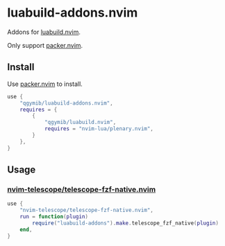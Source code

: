 # luabuild-addons.nvim

Addons for [luabuild.nvim](https://github.com/qgymib/luabuild.nvim).

Only support [packer.nvim](https://github.com/wbthomason/packer.nvim).

## Install

Use [packer.nvim](https://github.com/wbthomason/packer.nvim) to install.

```lua
use {
    "qgymib/luabuild-addons.nvim",
    requires = {
        {
            "qgymib/luabuild.nvim",
            requires = "nvim-lua/plenary.nvim",
        }
    },
}
```

## Usage

### [nvim-telescope/telescope-fzf-native.nvim](https://github.com/nvim-telescope/telescope-fzf-native.nvim)

```lua
use {
    "nvim-telescope/telescope-fzf-native.nvim",
    run = function(plugin)
        require("luabuild-addons").make.telescope_fzf_native(plugin)
    end,
}
```
